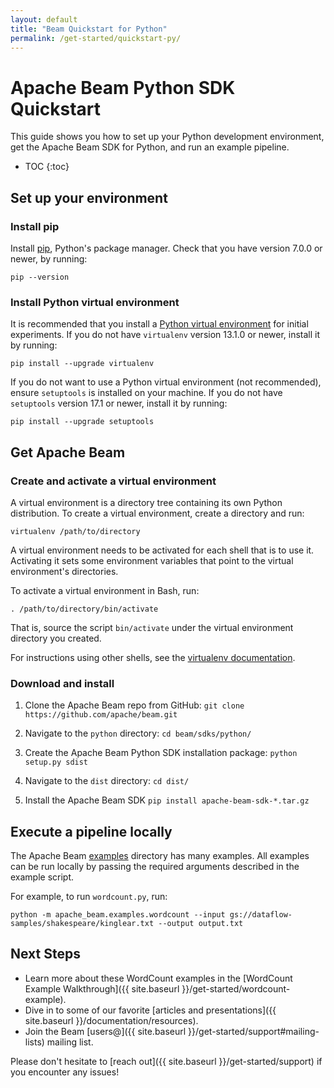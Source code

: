 ```yaml
---
layout: default
title: "Beam Quickstart for Python"
permalink: /get-started/quickstart-py/
---
```


# Apache Beam Python SDK Quickstart

This guide shows you how to set up your Python development environment, get the Apache Beam SDK for Python, and run an example pipeline.

* TOC
{:toc}

## Set up your environment

### Install pip

Install [pip](https://pip.pypa.io/en/stable/installing/), Python's package manager. Check that you have version 7.0.0 or newer, by running: 

```
pip --version
```

### Install Python virtual environment 

It is recommended that you install a [Python virtual environment](http://docs.python-guide.org/en/latest/dev/virtualenvs/)
for initial experiments. If you do not have `virtualenv` version 13.1.0 or newer, install it by running:

```
pip install --upgrade virtualenv
```

If you do not want to use a Python virtual environment (not recommended), ensure `setuptools` is installed on your machine. If you do not have `setuptools` version 17.1 or newer, install it by running:

```
pip install --upgrade setuptools
```

## Get Apache Beam

### Create and activate a virtual environment

A virtual environment is a directory tree containing its own Python distribution. To create a virtual environment, create a directory and run:

```
virtualenv /path/to/directory
```

A virtual environment needs to be activated for each shell that is to use it.
Activating it sets some environment variables that point to the virtual
environment's directories. 

To activate a virtual environment in Bash, run:

```
. /path/to/directory/bin/activate
```

That is, source the script `bin/activate` under the virtual environment directory you created.

For instructions using other shells, see the [virtualenv documentation](https://virtualenv.pypa.io/en/stable/userguide/#activate-script).

### Download and install

1. Clone the Apache Beam repo from GitHub: 
  `git clone https://github.com/apache/beam.git`

2. Navigate to the `python` directory: 
  `cd beam/sdks/python/`

3. Create the Apache Beam Python SDK installation package: 
  `python setup.py sdist`

4. Navigate to the `dist` directory:
  `cd dist/`

5. Install the Apache Beam SDK
  `pip install apache-beam-sdk-*.tar.gz`

## Execute a pipeline locally

The Apache Beam [examples](https://github.com/apache/beam/tree/master/sdks/python/apache_beam/examples) directory has many examples. All examples can be run locally by passing the required arguments described in the example script.

For example, to run `wordcount.py`, run:

```
python -m apache_beam.examples.wordcount --input gs://dataflow-samples/shakespeare/kinglear.txt --output output.txt
```

## Next Steps

* Learn more about these WordCount examples in the [WordCount Example Walkthrough]({{ site.baseurl }}/get-started/wordcount-example).
* Dive in to some of our favorite [articles and presentations]({{ site.baseurl }}/documentation/resources).
* Join the Beam [users@]({{ site.baseurl }}/get-started/support#mailing-lists) mailing list.

Please don't hesitate to [reach out]({{ site.baseurl }}/get-started/support) if you encounter any issues!

